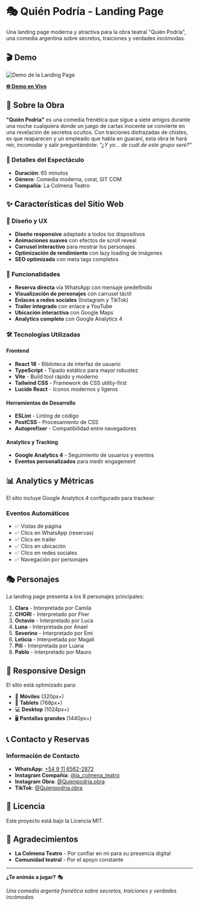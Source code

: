 # 🎭 Quién Podría - Landing Page

Una landing page moderna y atractiva para la obra teatral "Quién Podría", una comedia argentina sobre secretos, traiciones y verdades incómodas.

## 🎬 Demo

![Demo de la Landing Page](./public/obrademo.gif)

**[🌐 Demo en Vivo](https://quien-podria-obra.netlify.app)**

## 📖 Sobre la Obra

**"Quién Podría"** es una comedia frenética que sigue a siete amigos durante una noche cualquiera donde un juego de cartas inocente se convierte en una revelación de secretos ocultos. Con traiciones disfrazadas de chistes, ex que reaparecen y un empleado que habla en guaraní, esta obra te hará reír, incomodar y salir preguntándote: *"¿Y yo... de cuál de este grupo seré?"*

### 🎪 Detalles del Espectáculo
- **Duración**: 65 minutos
- **Género**: Comedia moderna, coral, SIT COM
- **Compañía**: La Colmena Teatro

## ✨ Características del Sitio Web

### 🎨 Diseño y UX
- **Diseño responsive** adaptado a todos los dispositivos
- **Animaciones suaves** con efectos de scroll reveal
- **Carrusel interactivo** para mostrar los personajes
- **Optimización de rendimiento** con lazy loading de imágenes
- **SEO optimizado** con meta tags completos

### 📱 Funcionalidades
- **Reserva directa** vía WhatsApp con mensaje predefinido
- **Visualización de personajes** con carrusel táctil
- **Enlaces a redes sociales** (Instagram y TikTok)
- **Trailer integrado** con enlace a YouTube
- **Ubicación interactiva** con Google Maps
- **Analytics completo** con Google Analytics 4

### 🛠 Tecnologías Utilizadas

#### Frontend
- **React 18** - Biblioteca de interfaz de usuario
- **TypeScript** - Tipado estático para mayor robustez
- **Vite** - Build tool rápido y moderno
- **Tailwind CSS** - Framework de CSS utility-first
- **Lucide React** - Iconos modernos y ligeros

#### Herramientas de Desarrollo
- **ESLint** - Linting de código
- **PostCSS** - Procesamiento de CSS
- **Autoprefixer** - Compatibilidad entre navegadores

#### Analytics y Tracking
- **Google Analytics 4** - Seguimiento de usuarios y eventos
- **Eventos personalizados** para medir engagement


## 📊 Analytics y Métricas

El sitio incluye Google Analytics 4 configurado para trackear:

### Eventos Automáticos
- ✅ Vistas de página
- ✅ Clics en WhatsApp (reservas)
- ✅ Clics en trailer
- ✅ Clics en ubicación
- ✅ Clics en redes sociales
- ✅ Navegación por personajes

## 🎭 Personajes

La landing page presenta a los 8 personajes principales:

1. **Clara** - Interpretada por Camila
2. **CHORI** - Interpretado por Fher
3. **Octavio** - Interpretado por Luca
4. **Luna** - Interpretada por Anael
5. **Severino** - Interpretado por Emi
6. **Leticia** - Interpretada por Magali
7. **Pili** - Interpretada por Luana
8. **Pablo** - Interpretado por Mauro

## 📱 Responsive Design

El sitio está optimizado para:
- 📱 **Móviles** (320px+)
- 📱 **Tablets** (768px+)
- 💻 **Desktop** (1024px+)
- 🖥 **Pantallas grandes** (1440px+)


## 📞 Contacto y Reservas

### Información de Contacto
- **WhatsApp**: [+54 9 11 6562-2872](https://wa.me/5491165622872)
- **Instagram Compañía**: [@la_colmena_teatro](https://instagram.com/la_colmena_teatro)
- **Instagram Obra**: [@Quienpodria.obra](https://instagram.com/Quienpodria.obra)
- **TikTok**: [@Quienpodria.obra](https://tiktok.com/@Quienpodria.obra)


## 📄 Licencia

Este proyecto está bajo la Licencia MIT. 

## 🙏 Agradecimientos

- **La Colmena Teatro** - Por confiar en mi para su presencia digital
- **Comunidad teatral** - Por el apoyo constante

---

**¿Te animás a jugar?** 🎭

*Una comedia argenta frenética sobre secretos, traiciones y verdades incómodas.* 